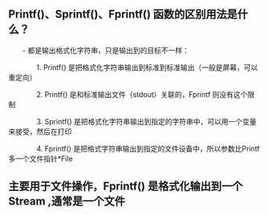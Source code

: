  ## Printf()、Sprintf()、Fprintf() 函数的区别用法是什么？

　　- 都是输出格式化字符串，只是输出到的目标不一样：

　　　　1. Printf() 是把格式化字符串输出到标准到标准输出（一般是屏幕，可以重定向）

　　　　2. Printf() 是和标准输出文件（stdout）关联的，Fprintf 则没有这个限制

　　　　3. Sprintf() 是把格式化字符串输出到指定的字符串中，可以用一个变量来接受，然后在打印

　　　　4. Fprintf() 是把格式字符串输出到指定的文件设备中，所以参数比Printf 多一个文件指针*File

## 主要用于文件操作，Fprintf() 是格式化输出到一个 Stream ,通常是一个文件